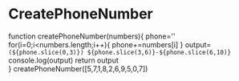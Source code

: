 # CreatePhoneNumber
function createPhoneNumber(numbers){
  phone='' 
  for(i=0;i<numbers.length;i++){
    phone+=numbers[i]
  }
  output=`(${phone.slice(0,3)}) ${phone.slice(3,6)}-${phone.slice(6,10)}`
  console.log(output)
  return output  
}
createPhoneNumber([5,7,1,8,2,6,9,5,0,7])
